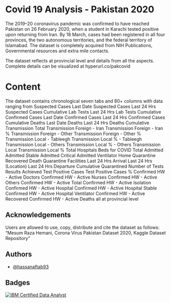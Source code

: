 
# Covid 19 Analysis - Pakistan 2020

The 2019–20 coronavirus pandemic was confirmed to have reached Pakistan on 26 February 2020, when a student in Karachi tested positive upon returning from Iran. By 18 March, cases had been registered in all four provinces, the two autonomous territories, and the federal territory of Islamabad. The dataset is completely acquired from NIH Publications, Governmental resources and extra mile contacts.

The dataset reflects at provincial level and details from all the aspects. Complete details can be visualized at hyperurl.co/pakcovid

# Content

The dataset contains chronological seven tabs and 80+ columns with data ranging from Suspected Cases Last Date Suspected Cases Last 24 Hrs Suspected Cases Cumulative Lab Tests Last 24 Hrs Lab Tests Cumulative Confirmed Cases Last Date Confirmed Cases Last 24 Hrs Confirmed Cases Cumulative Deaths Last Date Deaths Last 24 Hrs Deaths Cumulative Transmission Total Transmission Foreign - Iran Transmission Foreign - Iran % Transmission Foreign - Other Transmission Foreign - Other % Transmission Local - Tableegh Transmission Local % - Tableegh Transmission Local - Others Transmission Local % - Others Transmission Local Transmission Local % Total Hospitals Beds for COVID Total Admitted Admitted Stable Admitted Critical Admitted Ventilator Home Quarantine Recovered Death Quarantine Facilities Last 24 Hrs Arrival Last 24 Hrs (Location) Last 24 Hrs Departure Cumulative Quarantined Number of Tests Results Achieved Test Positive Cases Test Positive Cases % Confirmed HW - Active Doctors Confirmed HW - Active Nurses Confirmed HW - Active Others Confirmed HW - Active Total Confirmed HW - Active Isolation Confirmed HW - Active Hospital Confirmed HW - Active Hospital Stable Confirmed HW - Active Hospital Ventilator Confirmed HW - Active Recovered Confirmed HW - Active Deaths all at provincial level
## Acknowledgements

Users are allowed to use, copy, distribute and cite the dataset as follows: “Mesum Raza Hemani, Corona Virus Pakistan Dataset 2020, Kaggle Dataset Repository”
## Authors

- [@hassanaftab93](https://www.github.com/hassanaftab93)

  
## Badges

[![IBM Certified Data Analyst](https://images.credly.com/images/28944969-813a-43b9-944f-7910111ce764/Professional_Certificate_-_Data_Science.png)](https://www.credly.com/badges/352f63db-bb8b-4eb6-8f83-c370f5f4e836)

